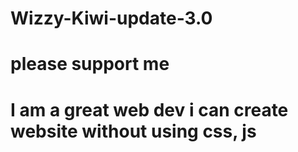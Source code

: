 # Wizzy-Kiwi-update-3.0 
# please support me 
# I am a great web dev i can create website without  using css, js

